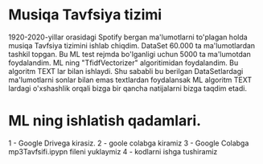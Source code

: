 # Musiqa Tavfsiya tizimi
1920-2020-yillar orasidagi Spotify bergan ma'lumotlarni to'plagan holda musiqa Tavfsiya tizimini ishlab chiqdim.
DataSet 60.000 ta ma'lumotlardan tashkil topgan. Bu ML test rejmda bo'lganligi uchun 5000 ta ma'lumotdan foydalandim. 
ML ning "TfidfVectorizer" algoritimidan foydalandim. Bu algoritm TEXT lar bilan ishlaydi. Shu sababli bu berilgan DataSetlardagi ma'lumotlarni sonlar bilan emas textlardan foydalansak
ML algoritm TEXT lardagi o'xshashlik orqali bizga bir qancha natijalarni bizga taqdim etadi.

# ML ning ishlatish qadamlari.
1 - Google Drivega kirasiz.
2 - goole colabga kiramiz
3 - Google Colabga mp3Tavfsifi.ipypn fileni yuklaymiz
4 - kodlarni ishga tushiramiz
